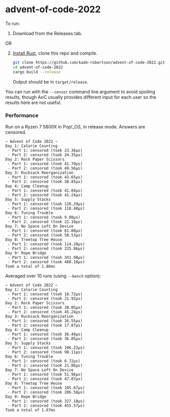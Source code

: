 # advent-of-code-2022

To run:

1. Download from the Releases tab.

OR

2. [Install Rust](https://www.rust-lang.org/learn/get-started), clone this repo and compile.

   ```sh
   git clone https://github.com/kade-robertson/advent-of-code-2022.git
   cd advent-of-code-2022
   cargo build --release
   ```

   Output should be in `target/release`.

You can run with the `--censor` command line argument to avoid spoiling results, though AoC
usually provides different input for each user so the results here are not useful.

### Performance

Run on a Ryzen 7 5800X in Pop!\_OS, in release mode. Answers are censored.

```
~ Advent of Code 2022 ~
Day 1: Calorie Counting
 - Part 1: censored (took 23.36µs)
 - Part 2: censored (took 24.35µs)
Day 2: Rock Paper Scissors
 - Part 1: censored (took 41.70µs)
 - Part 2: censored (took 49.56µs)
Day 3: Rucksack Reorganization
 - Part 1: censored (took 43.65µs)
 - Part 2: censored (took 38.85µs)
Day 4: Camp Cleanup
 - Part 1: censored (took 41.04µs)
 - Part 2: censored (took 41.24µs)
Day 5: Supply Stacks
 - Part 1: censored (took 126.29µs)
 - Part 2: censored (took 118.48µs)
Day 6: Tuning Trouble
 - Part 1: censored (took 9.00µs)
 - Part 2: censored (took 22.10µs)
Day 7: No Space Left On Device
 - Part 1: censored (took 61.08µs)
 - Part 2: censored (took 58.53µs)
Day 8: Treetop Tree House
 - Part 1: censored (took 114.20µs)
 - Part 2: censored (took 225.86µs)
Day 9: Rope Bridge
 - Part 1: censored (took 341.98µs)
 - Part 2: censored (took 480.10µs)
Took a total of 1.86ms
```

Averaged over 10 runs (using `--bench` option):

```
~ Advent of Code 2022 ~
Day 1: Calorie Counting
 - Part 1: censored (took 18.72µs)
 - Part 2: censored (took 21.92µs)
Day 2: Rock Paper Scissors
 - Part 1: censored (took 38.05µs)
 - Part 2: censored (took 45.24µs)
Day 3: Rucksack Reorganization
 - Part 1: censored (took 26.55µs)
 - Part 2: censored (took 17.07µs)
Day 4: Camp Cleanup
 - Part 1: censored (took 36.49µs)
 - Part 2: censored (took 36.05µs)
Day 5: Supply Stacks
 - Part 1: censored (took 106.22µs)
 - Part 2: censored (took 98.11µs)
Day 6: Tuning Trouble
 - Part 1: censored (took 6.72µs)
 - Part 2: censored (took 21.86µs)
Day 7: No Space Left On Device
 - Part 1: censored (took 51.96µs)
 - Part 2: censored (took 47.07µs)
Day 8: Treetop Tree House
 - Part 1: censored (took 105.67µs)
 - Part 2: censored (took 206.58µs)
Day 9: Rope Bridge
 - Part 1: censored (took 327.18µs)
 - Part 2: censored (took 455.57µs)
Took a total of 1.67ms
```
